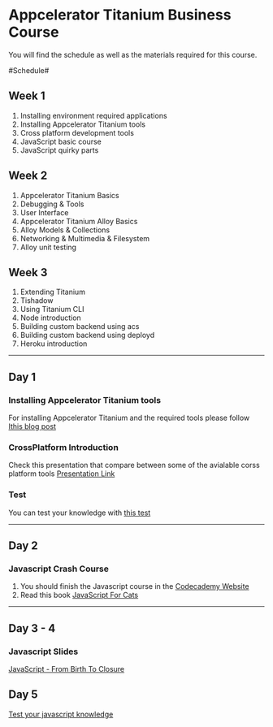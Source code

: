 Appcelerator Titanium Business Course
=====================================

You will find the schedule as well as the materials required for this course.

#Schedule#

## Week 1 ##
1. Installing environment required applications
2. Installing Appcelerator Titanium tools
4. Cross platform development tools
5. JavaScript basic course
6. JavaScript quirky parts

## Week 2 ##
1. Appcelerator Titanium Basics
2. Debugging & Tools
3. User Interface
4. Appcelerator Titanium Alloy Basics
5. Alloy Models & Collections
6. Networking & Multimedia & Filesystem
7. Alloy unit testing

## Week 3 ##
1. Extending Titanium
2. Tishadow
3. Using Titanium CLI
4. Node introduction
5. Building custom backend using acs
6. Building custom backend using deployd
7. Heroku introduction

----

## Day 1 ##

### Installing Appcelerator Titanium tools ###
For installing Appcelerator Titanium and the required tools please follow [Ithis blog post](http://blog.hashapps.com/appcelerator-titanium-getting-started/)

### CrossPlatform Introduction
Check this presentation that compare between some of the avialable corss platform tools [Presentation Link](https://docs.google.com/presentation/d/1SIh1Bu5kqrNcmpc7vpFIBuWYE1Hq2JSsPy74AhYq8nI/edit?usp=sharing)

### Test ###
You can test your knowledge with [this test](https://docs.google.com/forms/d/14VyWSHieSXTVJ-ilcVwUhVXUwFtK9bQSA_bR-ySyh-w/viewform)

----

## Day 2 ##

### Javascript Crash Course ###
1. You should finish the Javascript course in the [Codecademy Website](http://www.codecademy.com/courses/getting-started-v2/0/1?curriculum_id=506324b3a7dffd00020bf661)
2. Read this book [JavaScript For Cats](http://jsforcats.com/)

---

## Day 3 - 4 ##

### Javascript Slides ###
[JavaScript - From Birth To Closure](http://www.slideshare.net/robnyman/javascript-from-birth-to-closure)

## Day 5 ##

[Test your javascript knowledge](https://github.com/HashAppsLabs/Appcelerator-Titanium-Business-Course/blob/master/Test1.md)
